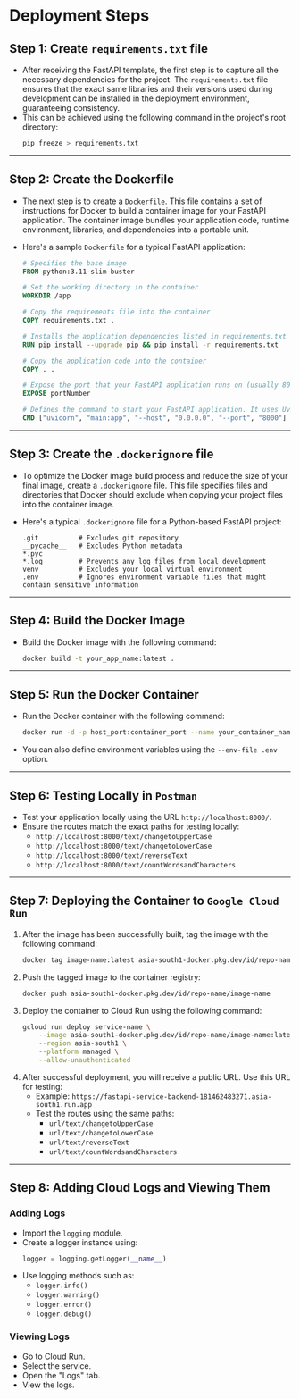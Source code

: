 # Deployment Steps

## Step 1: Create `requirements.txt` file
- After receiving the FastAPI template, the first step is to capture all the necessary dependencies for the project. The `requirements.txt` file ensures that the exact same libraries and their versions used during development can be installed in the deployment environment, guaranteeing consistency.
- This can be achieved using the following command in the project's root directory:
  ```bash
  pip freeze > requirements.txt
  ```

---

## Step 2: Create the Dockerfile
- The next step is to create a `Dockerfile`. This file contains a set of instructions for Docker to build a container image for your FastAPI application. The container image bundles your application code, runtime environment, libraries, and dependencies into a portable unit.
- Here's a sample `Dockerfile` for a typical FastAPI application:

  ```dockerfile
  # Specifies the base image
  FROM python:3.11-slim-buster

  # Set the working directory in the container
  WORKDIR /app

  # Copy the requirements file into the container 
  COPY requirements.txt .

  # Installs the application dependencies listed in requirements.txt
  RUN pip install --upgrade pip && pip install -r requirements.txt

  # Copy the application code into the container
  COPY . .

  # Expose the port that your FastAPI application runs on (usually 8000)
  EXPOSE portNumber

  # Defines the command to start your FastAPI application. It uses Uvicorn, an ASGI server, and specifies the host, port, and the location of your FastAPI app (main:app).
  CMD ["uvicorn", "main:app", "--host", "0.0.0.0", "--port", "8000"]
  ```

---

## Step 3: Create the `.dockerignore` file
- To optimize the Docker image build process and reduce the size of your final image, create a `.dockerignore` file. This file specifies files and directories that Docker should exclude when copying your project files into the container image.

- Here's a typical `.dockerignore` file for a Python-based FastAPI project:

  ```
  .git          # Excludes git repository
  __pycache__   # Excludes Python metadata
  *.pyc
  *.log         # Prevents any log files from local development
  venv          # Excludes your local virtual environment
  .env          # Ignores environment variable files that might contain sensitive information
  ```

---

## Step 4: Build the Docker Image
- Build the Docker image with the following command:
  ```bash
  docker build -t your_app_name:latest .
  ```

---

## Step 5: Run the Docker Container
- Run the Docker container with the following command:
  ```bash
  docker run -d -p host_port:container_port --name your_container_name your_app_name:latest
  ```
- You can also define environment variables using the `--env-file .env` option.

---

## Step 6: Testing Locally in `Postman`
- Test your application locally using the URL `http://localhost:8000/`.
- Ensure the routes match the exact paths for testing locally:
  - `http://localhost:8000/text/changetoUpperCase`
  - `http://localhost:8000/text/changetoLowerCase`
  - `http://localhost:8000/text/reverseText`
  - `http://localhost:8000/text/countWordsandCharacters`

---

## Step 7: Deploying the Container to `Google Cloud Run`
1. After the image has been successfully built, tag the image with the following command:
   ```bash
   docker tag image-name:latest asia-south1-docker.pkg.dev/id/repo-name/image-name:latest
   ```
2. Push the tagged image to the container registry:
   ```bash
   docker push asia-south1-docker.pkg.dev/id/repo-name/image-name
   ```
3. Deploy the container to Cloud Run using the following command:
   ```bash
   gcloud run deploy service-name \
       --image asia-south1-docker.pkg.dev/id/repo-name/image-name:latest \
       --region asia-south1 \
       --platform managed \
       --allow-unauthenticated
   ```
4. After successful deployment, you will receive a public URL. Use this URL for testing:
   - Example: `https://fastapi-service-backend-181462483271.asia-south1.run.app`
   - Test the routes using the same paths:
     - `url/text/changetoUpperCase`
     - `url/text/changetoLowerCase`
     - `url/text/reverseText`
     - `url/text/countWordsandCharacters`

---

## Step 8: Adding Cloud Logs and Viewing Them
### Adding Logs
- Import the `logging` module.
- Create a logger instance using:
  ```python
  logger = logging.getLogger(__name__)
  ```
- Use logging methods such as:
  - `logger.info()`
  - `logger.warning()`
  - `logger.error()`
  - `logger.debug()`

### Viewing Logs
- Go to Cloud Run.
- Select the service.
- Open the "Logs" tab.
- View the logs.